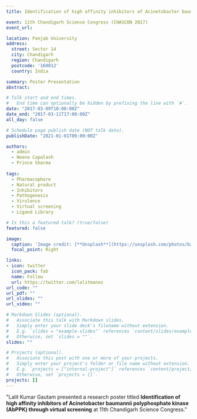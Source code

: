 ```yaml
---
title: Identification of high affinity inhibitors of Acinetobacter baumannii polyphosphate kinase (AbPPK) through virtual screening

event: 11th Chandigarh Science Congress (CHASCON 2017)
event_url:  

location: Panjab University
address:
  street: Sector 14
  city: Chandigarh
  region: Chandigarh
  postcode: '160012'
  country: India

summary: Poster Presentation
abstract: 

# Talk start and end times.
#   End time can optionally be hidden by prefixing the line with `#`.
date: "2017-03-09T10:00:00Z"
date_end: "2017-03-11T17:00:00Z"
all_day: false

# Schedule page publish date (NOT talk date).
publishDate: "2021-01-01T00:00:00Z"

authors:
  - admin
  - Neena Capalash
  - Prince Sharma
  
tags:
  - Pharmacophore
  - Natural product
  - Inhibitors
  - Pathogenesis
  - Virulence
  - Virtual screening
  - Ligand Library

# Is this a featured talk? (true/false)
featured: false

image:
  caption: 'Image credit: [**Unsplash**](https://unsplash.com/photos/bzdhc5b3Bxs)'
  focal_point: Right

links:
- icon: twitter
  icon_pack: fab
  name: Follow
  url: https://twitter.com/lalitmanas
url_code: ""
url_pdf: ""
url_slides: ""
url_video: ""

# Markdown Slides (optional).
#   Associate this talk with Markdown slides.
#   Simply enter your slide deck's filename without extension.
#   E.g. `slides = "example-slides"` references `content/slides/example-slides.md`.
#   Otherwise, set `slides = ""`.
slides: ""

# Projects (optional).
#   Associate this post with one or more of your projects.
#   Simply enter your project's folder or file name without extension.
#   E.g. `projects = ["internal-project"]` references `content/project/deep-learning/index.md`.
#   Otherwise, set `projects = []`.
projects: []
---
```


"Lalit Kumar Gautam presented a research poster titled **Identification of high affinity inhibitors of Acinetobacter baumannii polyphosphate kinase (AbPPK) through virtual screening** at 11th Chandigarh Science Congress."
